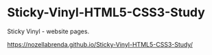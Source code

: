 # Sticky-Vinyl-HTML5-CSS3-Study
Sticky Vinyl - website pages.

https://nozellabrenda.github.io/Sticky-Vinyl-HTML5-CSS3-Study/
